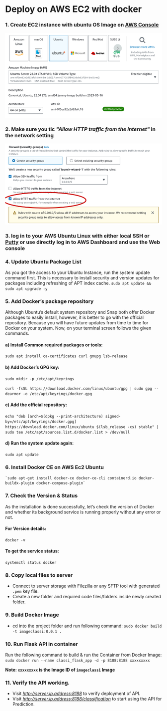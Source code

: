 # Deploy on AWS EC2 with docker

### 1. Create EC2 instance with ubuntu OS Image on [AWS Console](https://aws.amazon.com/console/)
![aws-os-image](./screenshots/4.png?raw=true)
### 2. Make sure you tic _"Allow HTTP traffic from the internet"_ in the network setting
![aws-network-settings](./screenshots/5.png?raw=true)
### 3. log in to your AWS Ubuntu Linux with either local SSH or [Putty](https://putty.org/) or use directly log in to AWS Dashboard and use the Web console
### 4. Update Ubuntu Package List
As you got the access to your Ubuntu Instance, run the system update command first. This is necessary to install security and version updates for packages including refreshing of APT index cache.
`sudo apt update && sudo apt upgrade -y`
### 5. Add Docker’s package repository
Although Ubuntu’s default system repository and Snap both offer Docker packages to easily install, however, it is better to go with the official repository. Because you will have future updates from time to time for Docker on your system.  Now, on your terminal screen follows the given commands.
#### a) Install Common required packages or tools:
`sudo apt install ca-certificates curl gnupg lsb-release`
#### b) Add Docker’s GPG key:
`sudo mkdir -p /etc/apt/keyrings`

`curl -fsSL https://download.docker.com/linux/ubuntu/gpg | sudo gpg --dearmor -o /etc/apt/keyrings/docker.gpg`
#### c) Add the official repository:
`echo "deb [arch=$(dpkg --print-architecture) signed-by=/etc/apt/keyrings/docker.gpg] https://download.docker.com/linux/ubuntu $(lsb_release -cs) stable" | sudo tee /etc/apt/sources.list.d/docker.list > /dev/null`
#### d) Run the system update again:
`sudo apt update`

### 6. Install Docker CE on AWS Ec2 Ubuntu

	`sudo apt-get install docker-ce docker-ce-cli containerd.io docker-buildx-plugin docker-compose-plugin`
### 7. Check the Version & Status
As the installation is done successfully, let’s check the version of Docker and whether its background service is running properly without any error or not.
#### For Version details:
`docker -v`
#### To get the service status:
`systemctl status docker`
### 8. Copy local files to server
* Connect to server storage with Filezilla or any SFTP tool with generated `.pem` key file.
* Create a new folder and required code files/folders inside newly created folder.
### 9. Build Docker Image
* cd into the project folder and run following command: `sudo docker build -t imageclassi:0.0.1 .`
### 10. Run Flask API in container
Run the following command to build & run the Container from Docker Image: `sudo docker run --name classi_flask_app -d -p 8188:8188 xxxxxxxxx`

**Note: `xxxxxxxxx` is the Image ID of `imageclassi` Image**
### 11. Verify the API working.
* Visit _http://server.ip.address:8188_ to verify deployment of API.
* Visit _http://server.ip.address:8188/classification_ to start using the API for Prediction.